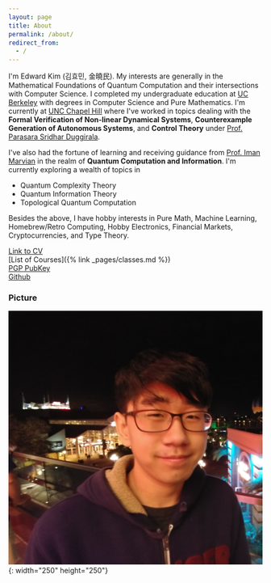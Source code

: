 ```yaml
---
layout: page
title: About
permalink: /about/
redirect_from:
  - /
---
```


 I'm Edward Kim (김효민, 金曉民). My interests are generally in the Mathematical Foundations of Quantum Computation and their intersections with Computer Science. I completed my undergraduate education at [UC Berkeley](https://cs.berkeley.edu/) with degrees in Computer Science and Pure Mathematics. I'm currently at [UNC Chapel Hill](https://cs.unc.edu/) where I've worked in topics dealing with the **Formal Verification of Non-linear Dynamical Systems**, **Counterexample Generation of Autonomous Systems**, and **Control Theory** under [Prof. Parasara Sridhar Duggirala](https://www.cs.unc.edu/~psd/).

 I've also had the fortune of learning and receiving guidance from [Prof. Iman Marvian](https://sites.duke.edu/marvian/) in the realm of **Quantum Computation and Information**. I'm currently exploring a wealth of topics in

  * Quantum Complexity Theory  
  * Quantum Information Theory
  * Topological Quantum Computation

Besides the above, I have hobby interests in Pure Math, Machine Learning, Homebrew/Retro Computing, Hobby Electronics, Financial Markets, Cryptocurrencies, and Type Theory.

[Link to CV](https://github.com/ekim1919/CV/blob/master/current/EdwardKimCV.pdf)  
[List of Courses]({% link _pages/classes.md %})  
[PGP PubKey](https://ekim1919.github.io/pubkey.asc)  
[Github](https://github.com/ekim1919)

### Picture

![Profile Picture](/images/profile.jpg){: width="250" height="250"}
